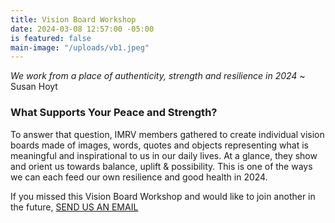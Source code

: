 ```yaml
---
title: Vision Board Workshop
date: 2024-03-08 12:57:00 -05:00
is featured: false
main-image: "/uploads/vb1.jpeg"
---
```


*We work from a place of authenticity, strength and resilience in 2024*
~ Susan Hoyt

### What Supports Your Peace and Strength?

To answer that question, IMRV members gathered to create individual vision boards made of images, words, quotes and objects representing what is meaningful and inspirational to us in our daily lives.   At a glance, they show and orient us towards balance, uplift & possibility. This is one of the ways we can each feed our own resilience and good health in 2024.

If you missed this Vision Board Workshop and would like to join another in the future,  <a class="nav-link" href="mailto:indivisiblemrv@gmail.com">SEND US AN EMAIL</a>

